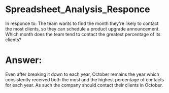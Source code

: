 # Spreadsheet_Analysis_Responce
In responce to: The team wants to find the month they're likely to contact the most clients, so they can schedule a product upgrade announcement. Which month does the team tend to contact the greatest percentage of its clients?

# Answer: 
Even after breaking it down to each year, October remains the year which consistently received both the most and the highest percentage of contacts for each year. As such the company should contact their clients in October.
